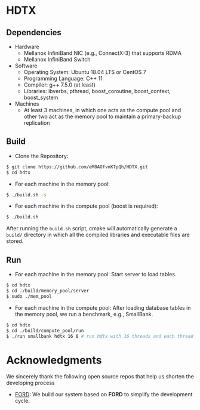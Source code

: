 # HDTX


## Dependencies

- Hardware
  - Mellanox InfiniBand NIC (e.g., ConnectX-3) that supports RDMA
  - Mellanox InfiniBand Switch
- Software
  - Operating System: Ubuntu 18.04 LTS or CentOS 7
  - Programming Language: C++ 11
  - Compiler: g++ 7.5.0 (at least)
  - Libraries: ibverbs, pthread, boost_coroutine, boost_context, boost_system
- Machines
  - At least 3 machines, in which one acts as the compute pool and other two act as the memory pool to maintain a primary-backup replication



## Build

- Clone the Repository:

```sh
$ git clone https://github.com/eM8AOfvnKTpQh/HDTX.git
$ cd hdtx
```

- For each machine in the memory pool: 

```sh 
$ ./build.sh -s
```

- For each machine in the compute pool (boost is required):

```sh 
$ ./build.sh
```

After running the ```build.sh``` script, cmake will automatically generate a ```build/``` directory in which all the compiled libraries and executable files are stored.



## Run

- For each machine in the memory pool: Start server to load tables.
```sh
$ cd hdtx
$ cd ./build/memory_pool/server
$ sudo ./mem_pool
```

- For each machine in the compute pool: After loading database tables in the memory pool, we run a benchmark, e.g., SmallBank.
```sh
$ cd hdtx
$ cd ./build/compute_pool/run
$ ./run smallbank hdtx 16 8 # run hdtx with 16 threads and each thread spawns 8 coroutines
```


# Acknowledgments

We sincerely thank the following open source repos that help us shorten the developing process

- [FORD](https://github.com/minghust/ford): We build our system based on **FORD** to simplify the development cycle.

